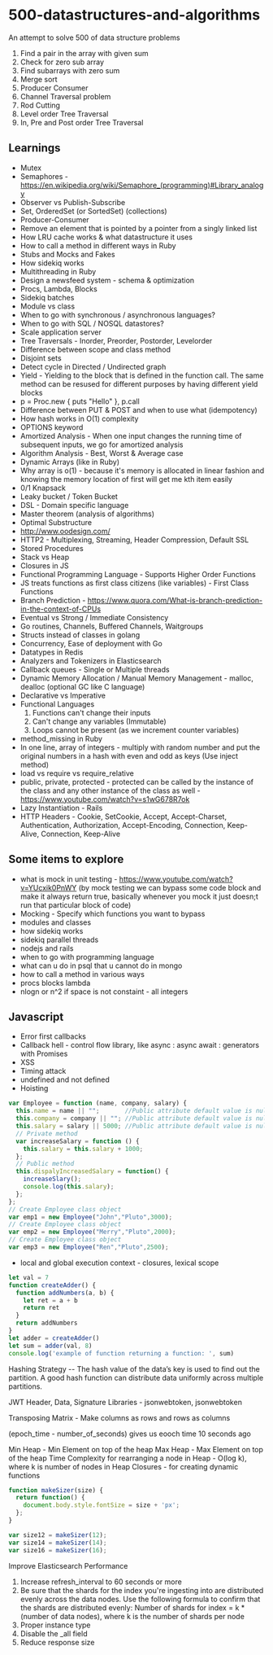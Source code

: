 # 500-datastructures-and-algorithms
An attempt to solve 500 of data structure problems

1. Find a pair in the array with given sum
2. Check for zero sub array
3. Find subarrays with zero sum
4. Merge sort
5. Producer Consumer
6. Channel Traversal problem
7. Rod Cutting
8. Level order Tree Traversal
9. In, Pre and Post order Tree Traversal

## Learnings
* Mutex
* Semaphores - https://en.wikipedia.org/wiki/Semaphore_(programming)#Library_analogy
* Observer vs Publish-Subscribe
* Set, OrderedSet (or SortedSet) (collections)
* Producer-Consumer
* Remove an element that is pointed by a pointer from a singly linked list
* How LRU cache works & what datastructure it uses
* How to call a method in different ways in Ruby
* Stubs and Mocks and Fakes
* How sidekiq works
* Multithreading in Ruby
* Design a newsfeed system - schema & optimization
* Procs, Lambda, Blocks
* Sidekiq batches
* Module vs class
* When to go with synchronous / asynchronous languages?
* When to go with SQL / NOSQL datastores?
* Scale application server
* Tree Traversals - Inorder, Preorder, Postorder, Levelorder
* Difference between scope and class method
* Disjoint sets
* Detect cycle in Directed / Undirected graph
* Yield - Yielding to the block that is defined in the function call. The same method can be resused for different purposes by having different yield blocks
* p = Proc.new { puts "Hello" }, p.call
* Difference between PUT & POST and when to use what (idempotency)
* How hash works in O(1) complexity
* OPTIONS keyword
* Amortized Analysis - When one input changes the running time of subsequent inputs, we go for amortized analysis
* Algorithm Analysis - Best, Worst & Average case
* Dynamic Arrays (like in Ruby)
* Why array is o(1) - because it's memory is allocated in linear fashion and knowing the memory location of first will get me kth item easily
* 0/1 Knapsack
* Leaky bucket / Token Bucket
* DSL - Domain specific language
* Master theorem (analysis of algorithms)
* Optimal Substructure
* http://www.oodesign.com/
* HTTP2 - Multiplexing, Streaming, Header Compression, Default SSL
* Stored Procedures
* Stack vs Heap
* Closures in JS
* Functional Programming Language - Supports Higher Order Functions
* JS treats functions as first class citizens (like variables) - First Class Functions
* Branch Prediction - https://www.quora.com/What-is-branch-prediction-in-the-context-of-CPUs
* Eventual vs Strong / Immediate Consistency
* Go routines, Channels, Buffered Channels, Waitgroups
* Structs instead of classes in golang
* Concurrency, Ease of deployment with Go
* Datatypes in Redis
* Analyzers and Tokenizers in Elasticsearch
* Callback queues - Single or Multiple threads
* Dynamic Memory Allocation / Manual Memory Management - malloc, dealloc (optional GC like C language)
* Declarative vs Imperative
* Functional Languages
  1. Functions can't change their inputs
  2. Can't change any variables (Immutable)
  3. Loops cannot be present (as we increment counter variables)
* method_missing in Ruby
* In one line, array of integers - multiply with random number and put the original numbers in a hash with even and odd as keys (Use inject method)
* load vs require vs require_relative
* public, private, protected - protected can be called by the instance of the class and any other instance of the class as well - https://www.youtube.com/watch?v=s1wG678R7ok
* Lazy Instantiation - Rails
* HTTP Headers - Cookie, SetCookie, Accept, Accept-Charset, Authentication, Authorization, Accept-Encoding, Connection, Keep-Alive, Connection, Keep-Alive

## Some items to explore
* what is mock in unit testing - https://www.youtube.com/watch?v=YUcxik0PnWY (by mock testing we can bypass some code block and make it always return true, basically whenever you mock it just doesn;t run that particular block of code)
* Mocking - Specify which functions you want to bypass
* modules and classes
* how sidekiq works
* sidekiq parallel threads
* nodejs and rails
* when to go with programming language
* what can u do in psql that u cannot do in mongo
* how to call a method in various ways
* procs blocks lambda
* nlogn or n^2 if space is not constaint - all integers

## Javascript
* Error first callbacks
* Callback hell - control flow library, like async : async await : generators with Promises
* XSS
* Timing attack
* undefined and not defined
* Hoisting
```js
var Employee = function (name, company, salary) {
  this.name = name || "";       //Public attribute default value is null
  this.company = company || ""; //Public attribute default value is null
  this.salary = salary || 5000; //Public attribute default value is null
  // Private method
  var increaseSalary = function () {
    this.salary = this.salary + 1000;
  };
  // Public method
  this.dispalyIncreasedSalary = function() {
    increaseSlary();
    console.log(this.salary);
  };
};
// Create Employee class object
var emp1 = new Employee("John","Pluto",3000);
// Create Employee class object
var emp2 = new Employee("Merry","Pluto",2000);
// Create Employee class object
var emp3 = new Employee("Ren","Pluto",2500);
```
* local and global execution context - closures, lexical scope
```js
let val = 7
function createAdder() {
  function addNumbers(a, b) {
    let ret = a + b
    return ret
  }
  return addNumbers
}
let adder = createAdder()
let sum = adder(val, 8)
console.log('example of function returning a function: ', sum)
```


Hashing Strategy
-- The hash value of the data’s key is used to find out the partition. A good hash function can distribute data uniformly across multiple partitions.

JWT
Header, Data, Signature
Libraries - jsonwebtoken, jsonwebtoken

Transposing Matrix - Make columns as rows and rows as columns

(epoch_time - number_of_seconds) gives us eooch time 10 seconds ago

Min Heap - Min Element on top of the heap
Max Heap - Max Element on top of the heap
Time Complexity for rearranging a node in Heap - O(log k), where k is number of nodes in Heap
Closures - for creating dynamic functions

```js
function makeSizer(size) {
  return function() {
    document.body.style.fontSize = size + 'px';
  };
}

var size12 = makeSizer(12);
var size14 = makeSizer(14);
var size16 = makeSizer(16);
```

Improve Elasticsearch Performance
1. Increase refresh_interval to 60 seconds or more
2. Be sure that the shards for the index you're ingesting into are distributed evenly across the data nodes. Use the following formula to confirm that the shards are distributed evenly: Number of shards for index = k * (number of data nodes), where k is the number of shards per node
3. Proper instance type
4. Disable the _all field
5. Reduce response size
